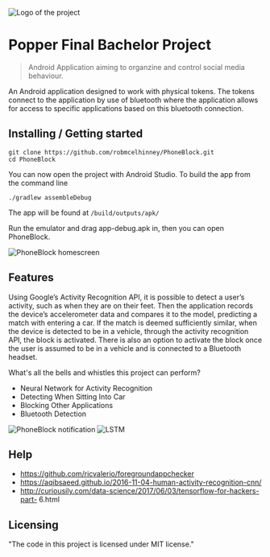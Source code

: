 ﻿![Logo of the project](https://github.com/mstijvers/phone-block/blob/master/app/src/main/res/drawable/ic_launcher.png?raw=true)
# Popper Final Bachelor Project
> Android Application aiming to organzine and control social media behaviour.

An Android application designed to work with physical tokens. 
The tokens connect to the application by use of bluetooth where the application allows for 
access to specific applications based on this bluetooth connection. 

## Installing / Getting started

```
git clone https://github.com/robmcelhinney/PhoneBlock.git
cd PhoneBlock
```
You can now open the project with Android Studio.
To build the app from the command line
```
./gradlew assembleDebug
```
The app will be found at `/build/outputs/apk/`

Run the emulator and drag app-debug.apk in, then you can open PhoneBlock.

![PhoneBlock homescreen](https://github.com/robmcelhinney/PhoneBlock/raw/master/readme_assets/homescreen.png)

## Features

Using Google’s Activity Recognition API, it is possible to detect a user’s activity,
such as when they are on their feet. Then the application records the device’s
accelerometer data and compares it to the model, predicting a match with
entering a car. If the match is deemed sufficiently similar, when the device is
detected to be in a vehicle, through the activity recognition API, the block is
activated. There is also an option to activate the block once the user is assumed
to be in a vehicle and is connected to a Bluetooth headset.

What's all the bells and whistles this project can perform?
* Neural Network for Activity Recognition
* Detecting When Sitting Into Car
* Blocking Other Applications
* Bluetooth Detection

![PhoneBlock notification](https://github.com/robmcelhinney/PhoneBlock/raw/master/readme_assets/notification.png)
![LSTM](https://github.com/robmcelhinney/PhoneBlock/raw/master/readme_assets/lstm.png)

## Help
- https://github.com/ricvalerio/foregroundappchecker 
- https://aqibsaeed.github.io/2016-11-04-human-activity-recognition-cnn/
- http://curiousily.com/data-science/2017/06/03/tensorflow-for-hackers-part-
6.html

## Licensing
"The code in this project is licensed under MIT license."
